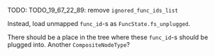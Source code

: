 
TODO: TODO_19_67_22_89: remove `ignored_func_ids_list`

Instead, load unmapped `func_id`-s as `FuncState.fs_unplugged`.

There should be a place in the tree where these `func_id`-s should be plugged into.
Another `CompositeNodeType`?

